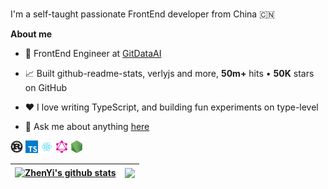 <br />

I'm a self-taught passionate FrontEnd developer from China 🇨🇳

**About me**

- 💼 FrontEnd Engineer at [GitDataAI](http://gitdata.ai/)

- 📈 Built github-readme-stats, verlyjs and more, **50m+** hits • **50K** stars on GitHub

- ❤️ I love writing TypeScript, and building fun experiments on type-level

- 💬 Ask me about anything [here](https://github.com/lazhenyi/lazhenyi/issues)

<code><img height="20" alt="javascript" src="https://raw.githubusercontent.com/github/explore/80688e429a7d4ef2fca1e82350fe8e3517d3494d/topics/rust/rust.png"></code>
<code><img height="20" alt="typescript" src="https://raw.githubusercontent.com/github/explore/80688e429a7d4ef2fca1e82350fe8e3517d3494d/topics/typescript/typescript.png"></code>
<code><img height="20" alt="react" src="https://raw.githubusercontent.com/github/explore/80688e429a7d4ef2fca1e82350fe8e3517d3494d/topics/react/react.png"></code>
<code><img height="20" alt="graphql" src="https://raw.githubusercontent.com/github/explore/5c058a388828bb5fde0bcafd4bc867b5bb3f26f3/topics/graphql/graphql.png"></code>
<code><img height="20" alt="nodejs" src="https://raw.githubusercontent.com/github/explore/80688e429a7d4ef2fca1e82350fe8e3517d3494d/topics/nodejs/nodejs.png"></code>    


| <a href="https://github.com/lazhenyi/lazhenyi"><img align="center" src="https://github-readme-stats.vercel.app/api?username=lazhenyi&show_icons=true&include_all_commits=true&theme=buefy&hide_border=true" alt="ZhenYi's github stats" /></a> | <a href="https://github.com/lazhenyi/lazhenyi"><img align="center" src="https://github-readme-stats.vercel.app/api/top-langs/?username=lazhenyi&layout=compact&theme=buefy&hide_border=true" /></a> |
| ------------- | ------------- |
